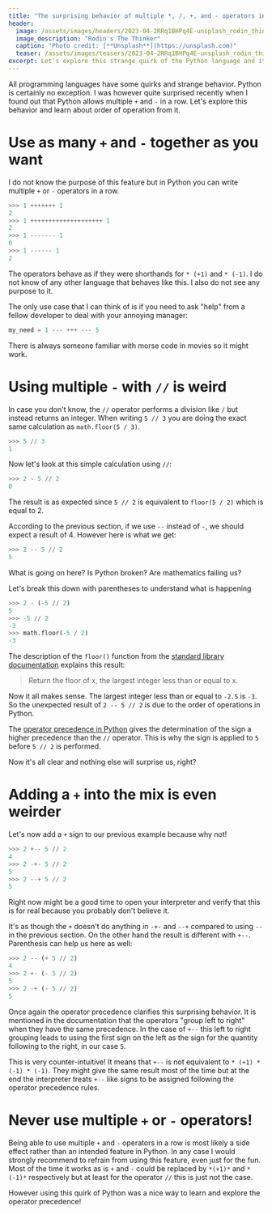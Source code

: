 ```yaml
---
title: "The surprising behavior of multiple *, /, +, and - operators in Python"
header:
  image: /assets/images/headers/2023-04-2RRq1BHPq4E-unsplash_rodin_thinker.jpg
  image_description: "Rodin's The Thinker"
  caption: "Photo credit: [**Unsplash**](https://unsplash.com)"
  teaser: /assets/images/teasers/2023-04-2RRq1BHPq4E-unsplash_rodin_thinker.jpg
excerpt: Let's explore this strange quirk of the Python language and its unexpected consequence.
---
```


All programming languages have some quirks and strange behavior.
Python is certainly no exception.
I was however quite surprised recently when I found out that Python allows multiple `+` and `-` in a row.
Let's explore this behavior and learn about order of operation from it.

# Use as many `+` and `-` together as you want

I do not know the purpose of this feature but in Python you can write multiple `+` or `-` operators in a row.

```python
>>> 1 +++++++ 1
2
>>> 1 ++++++++++++++++++++ 1
2
>>> 1 ------- 1
0
>>> 1 ------ 1
2
```

The operators behave as if they were shorthands for `* (+1)` and `* (-1)`.
I do not know of any other language that behaves like this.
I also do not see any purpose to it.

The only use case that I can think of is if you need to ask "help" from a fellow developer to deal with your annoying manager:

```python
my_need = 1 --- +++ --- 5
```

There is always someone familiar with morse code in movies so it might work.

# Using multiple `-` with `//` is weird

In case you don't know, the `//` operator performs a division like `/` but instead returns an integer.
When writing `5 // 3` you are doing the exact same calculation as `math.floor(5 / 3)`.

```python
>>> 5 // 3
1
```

Now let's look at this simple calculation using `//`:

```python
>>> 2 - 5 // 2
0
```

The result is as expected since `5 // 2` is equivalent to `floor(5 / 2)` which is equal to 2.

According to the previous section, if we use `--` instead of `-`, we should expect a result of 4.
However here is what we get:

```python
>>> 2 -- 5 // 2
5
```

What is going on here?
Is Python broken?
Are mathematics failing us?

Let's break this down with parentheses to understand what is happening

```python
>>> 2 - (-5 // 2)
5
>>> -5 // 2
-3
>>> math.floor(-5 / 2)
-3
```

The description of the `floor()` function from the [standard library documentation](https://docs.python.org/3/library/math.html#math.floor) explains this result:

> Return the floor of x, the largest integer less than or equal to x.

Now it all makes sense.
The largest integer less than or equal to `-2.5` is `-3`.
So the unexpected result of `2 -- 5 // 2` is due to the order of operations in Python.

The [operator precedence in Python](https://docs.python.org/3/reference/expressions.html#operator-precedence) gives the determination of the sign a higher precedence than the `//` operator.
This is why the sign is applied to `5` before `5 // 2` is performed.

Now it's all clear and nothing else will surprise us, right?

# Adding a `+` into the mix is even weirder

Let's now add a `+` sign to our previous example because why not!

```python
>>> 2 +-- 5 // 2
4
>>> 2 -+- 5 // 2
5
>>> 2 --+ 5 // 2
5
```

Right now might be a good time to open your interpreter and verify that this is for real because you probably don't believe it.

It's as though the `+` doesn't do anything in `-+-` and `--+` compared to using `--` in the previous section.
On the other hand the result is different with `+--`.
Parenthesis can help us here as well:

```python
>>> 2 -- (+ 5 // 2)
4
>>> 2 +- (- 5 // 2)
5
>>> 2 -+ (- 5 // 2)
5
```

Once again the operator precedence clarifies this surprising behavior.
It is mentioned in the documentation that the operators "group left to right" when they have the same precedence.
In the case of `+--` this left to right grouping leads to using the first sign on the left as the sign for the quantity following to the right, in our case `5`.

This is very counter-intuitive!
It means that `+--` is not equivalent to `* (+1) * (-1) * (-1)`.
They might give the same result most of the time but at the end the interpreter treats `+--` like signs to be assigned following the operator precedence rules.

# Never use multiple `+` or `-` operators!

Being able to use multiple `+` and `-` operators in a row is most likely a side effect rather than an intended feature in Python.
In any case I would strongly recommend to refrain from using this feature, even just for the fun.
Most of the time it works as is `+` and `-` could be replaced by `*(+1)*` and `*(-1)*` respectively but at least for the operator `//` this is just not the case.

However using this quirk of Python was a nice way to learn and explore the operator precedence!
